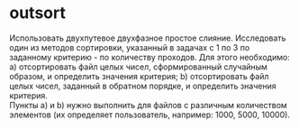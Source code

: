 # outsort
Использовать двухпутевое двухфазное простое слияние.  Исследовать один из методов сортировки, 
указанный в задачах с 1 по 3 по заданному критерию - по количеству проходов. 
Для этого необходимо: a) отсортировать файл целых чисел, сформированный случайным образом, и определить значения критерия; 
b) отсортировать файл целых чисел, заданный в обратном порядке, и определить значения критерия.   
Пункты a) и b) нужно выполнить для файлов с различным количеством элементов (их определяет пользователь, например: 1000, 5000, 10000).

